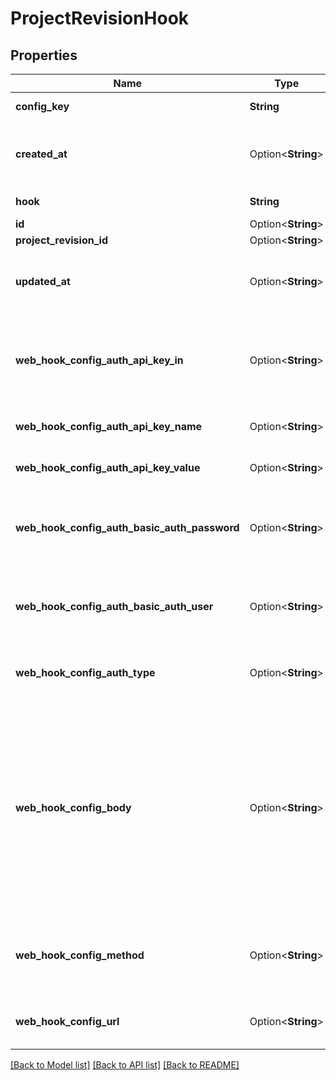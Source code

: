 # ProjectRevisionHook

## Properties

Name | Type | Description | Notes
------------ | ------------- | ------------- | -------------
**config_key** | **String** | The Hooks Config Key | 
**created_at** | Option<**String**> | The Project's Revision Creation Date | [optional][readonly]
**hook** | **String** | The Hook Type | 
**id** | Option<**String**> |  | [optional]
**project_revision_id** | Option<**String**> |  | [optional]
**updated_at** | Option<**String**> | Last Time Project's Revision was Updated | [optional][readonly]
**web_hook_config_auth_api_key_in** | Option<**String**> | Whether to send the API Key in the HTTP Header or as a HTTP Cookie | [optional]
**web_hook_config_auth_api_key_name** | Option<**String**> | The name of the api key | [optional]
**web_hook_config_auth_api_key_value** | Option<**String**> | The value of the api key | [optional]
**web_hook_config_auth_basic_auth_password** | Option<**String**> | The password to be sent in the HTTP Basic Auth Header | [optional]
**web_hook_config_auth_basic_auth_user** | Option<**String**> | The username to be sent in the HTTP Basic Auth Header | [optional]
**web_hook_config_auth_type** | Option<**String**> | HTTP Auth Method to use for the Web-Hook | [optional]
**web_hook_config_body** | Option<**String**> | URI pointing to the JsonNet template used for Web-Hook payload generation. Only used for those HTTP methods, which support HTTP body payloads. | [optional]
**web_hook_config_method** | Option<**String**> | The HTTP method to use (GET, POST, etc) for the Web-Hook | [optional]
**web_hook_config_url** | Option<**String**> | The URL the Web-Hook should call | [optional]

[[Back to Model list]](../README.md#documentation-for-models) [[Back to API list]](../README.md#documentation-for-api-endpoints) [[Back to README]](../README.md)


